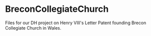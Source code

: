 # BreconCollegiateChurch
Files for our DH project on Henry VIII's Letter Patent founding Brecon Collegiate Church in Wales.

